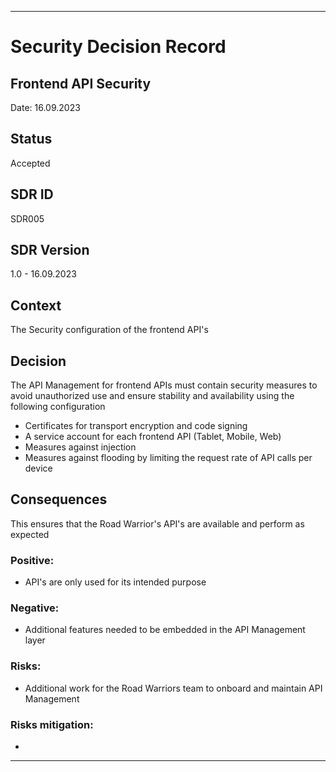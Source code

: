 ---

# Security Decision Record
## Frontend API Security
Date: 16.09.2023

## Status
Accepted

## SDR ID
SDR005

## SDR Version
1.0 - 16.09.2023

## Context
The Security configuration of the frontend API's

## Decision
The API Management for frontend APIs must contain security measures to avoid unauthorized use and ensure stability and availability using the following configuration
- Certificates for transport encryption and code signing
- A service account for each frontend API (Tablet, Mobile, Web)
- Measures against injection
- Measures against flooding by limiting the request rate of API calls per device

## Consequences
This ensures that the Road Warrior's API's are available and perform as expected

### Positive:
- API's are only used for its intended purpose

### Negative:
- Additional features needed to be embedded in the API Management layer

### Risks:
- Additional work for the Road Warriors team to onboard and maintain API Management

### Risks mitigation:
- 

------
